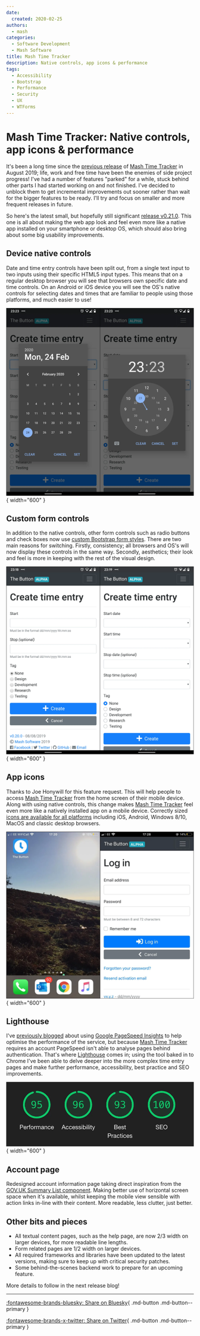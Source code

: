 ```yaml
---
date:
  created: 2020-02-25
authors:
  - mash
categories:
  - Software Development
  - Mash Software
title: Mash Time Tracker
description: Native controls, app icons & performance
tags:
  - Accessibility
  - Bootstrap
  - Performance
  - Security
  - UX
  - WTForms
---
```


# Mash Time Tracker: Native controls, app icons & performance

It's been a long time since the [previous release](mash-time-tracker-tags.md) of [Mash Time Tracker](https://time-tracker.mashsoftware.com/) in August 2019; life, work and free time have been the enemies of side project progress! I've had a number of features "parked" for a while, stuck behind other parts I had started working on and not finished. I've decided to unblock them to get incremental improvements out sooner rather than wait for the bigger features to be ready. I'll try and focus on smaller and more frequent releases in future.

<!-- more -->

So here's the latest small, but hopefully still significant [release v0.21.0](https://github.com/MashSoftware/the-button/releases/tag/v0.21.0). This one is all about making the web app look and feel even more like a native app installed on your smartphone or desktop OS, which should also bring about some big usability improvements.

## Device native controls

Date and time entry controls have been split out, from a single text input to two inputs using their specific HTML5 input types. This means that on a regular desktop browser you will see that browsers own specific date and time controls. On an Android or iOS device you will see the OS's native controls for selecting dates and times that are familiar to people using those platforms, and much easier to use!

![Android native date and time input controls](../../assets/images/button-native-1.png){ width="600" }

## Custom form controls

In addition to the native controls, other form controls such as radio buttons and check boxes now use [custom Bootstrap form styles](https://getbootstrap.com/docs/4.4/components/forms/#custom-forms). There are two main reasons for switching. Firstly, consistency; all browsers and OS's will now display these controls in the same way. Secondly, aesthetics; their look and feel is more in keeping with the rest of the visual design.

![Before and after custom radio buttons](../../assets/images/button-native-2.png){ width="600" }

## App icons

Thanks to Joe Honywill for this feature request. This will help people to access [Mash Time Tracker](https://time-tracker.mashsoftware.com/) from the home screen of their mobile device. Along with using native controls, this change makes [Mash Time Tracker](https://time-tracker.mashsoftware.com/) feel even more like a natively installed app on a mobile device. Correctly sized [icons are available for all platforms](https://realfavicongenerator.net/favicon_checker?protocol=https&site=mash-the-button.herokuapp.com) including iOS, Android, Windows 8/10, MacOS and classic desktop browsers.

![iOS home screen icon and app running](../../assets/images/button-native-3.png){ width="600" }

## Lighthouse

I've [previously blogged](mash-time-tracker.md) about using [Google PageSpeed Insights](https://developers.google.com/speed/pagespeed/insights/) to help optimise the performance of the service, but because [Mash Time Tracker](https://time-tracker.mashsoftware.com/) requires an account PageSpeed isn't able to analyse pages behind authentication. That's where [Lighthouse](https://developers.google.com/web/tools/lighthouse/) comes in; using the tool baked in to Chrome I've been able to delve deeper into the more complex time entry pages and make further performance, accessibility, best practice and SEO improvements.

![Latest audit results using Google Lighthouse](../../assets/images/button-native-4.png){ width="600" }

## Account page

Redesigned account information page taking direct inspiration from the [GOV.UK Summary List component](https://design-system.service.gov.uk/components/summary-list/). Making better use of horizontal screen space when it's available, whilst keeping the mobile view sensible with action links in-line with their content. More readable, less clutter, just better.

## Other bits and pieces

- All textual content pages, such as the help page, are now 2/3 width on larger devices, for more readable line lengths.
- Form related pages are 1/2 width on larger devices.
- All required frameworks and libraries have been updated to the latest versions, making sure to keep up with critical security patches.
- Some behind-the-scenes backend work to prepare for an upcoming feature.

More details to follow in the next release blog!

---

[:fontawesome-brands-bluesky: Share on Bluesky](https://bsky.app/intent/compose?){ .md-button .md-button--primary }

[:fontawesome-brands-x-twitter: Share on Twitter](https://twitter.com/intent/tweet?){ .md-button .md-button--primary }

